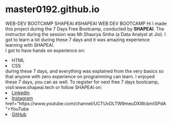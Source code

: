 # master0192.github.io
WEB-DEV BOOTCAMP SHAPEAI
#SHAPEAI WEB DEV BOOTCAMP
Hi I made this project during the 7 Days Free Bootcamp, conducted by <b> SHAPEAI</b>.
The instructor during the session was Mr.Shaurya Sinha (a Data Analyst at Jio). I got to learn a lot during these 7 days and it was amazing experience learning with SHAPEAI.
<br>I got to have hands on experience on:
<li>HTML
<li>CSS
<br>during these 7 days, and everything was explained from the very basics so that anyone with zero experience on programming can learn.
I enjoyed these 7 days, you can as well. To register for next free 7 days bootcamp, visit:www.shapeai.tech
or follow SHAPEAI on:
 <li><a href="https://in.linkedin.com/company/shapeai">LinkedIn</a>
 <li><a href="https://www.instagram.com/shape.ai/?hl=en">Instagram</a>
href="https://www.youtube.com/channel/UCTUvDLTW9meuDXWcbmISPdA">YouTube</a>
 <li><a href="https://github.com/shapeai">GitHub</a>
